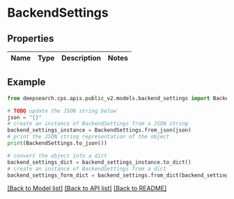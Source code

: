 # BackendSettings


## Properties

Name | Type | Description | Notes
------------ | ------------- | ------------- | -------------

## Example

```python
from deepsearch.cps.apis.public_v2.models.backend_settings import BackendSettings

# TODO update the JSON string below
json = "{}"
# create an instance of BackendSettings from a JSON string
backend_settings_instance = BackendSettings.from_json(json)
# print the JSON string representation of the object
print(BackendSettings.to_json())

# convert the object into a dict
backend_settings_dict = backend_settings_instance.to_dict()
# create an instance of BackendSettings from a dict
backend_settings_form_dict = backend_settings.from_dict(backend_settings_dict)
```
[[Back to Model list]](../README.md#documentation-for-models) [[Back to API list]](../README.md#documentation-for-api-endpoints) [[Back to README]](../README.md)


